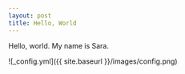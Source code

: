 ```yaml
---
layout: post
title: Hello, World
---
```


Hello, world. My name is Sara.

![_config.yml]({{ site.baseurl }}/images/config.png)